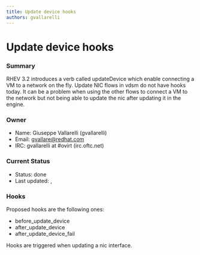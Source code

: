 ```yaml
---
title: Update device hooks
authors: gvallarelli
---
```


# Update device hooks

### Summary

RHEV 3.2 introduces a verb called updateDevice which enable connecting a VM to a network on the fly. Update NIC flows in vdsm do not have hooks today. It can be a problem when using the other flows to connect a VM to the network but not being able to update the nic after updating it in the engine.

### Owner

*   Name: Giuseppe Vallarelli (gvallarelli)
*   Email: <gvallare@redhat.com>
*   IRC: gvallarelli at #ovirt (irc.oftc.net)

### Current Status

*   Status: done
*   Last updated: ,

### Hooks

Proposed hooks are the following ones:

*   before_update_device
*   after_update_device
*   after_update_device_fail

Hooks are triggered when updating a nic interface.
